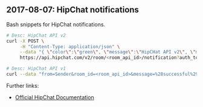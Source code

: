 ## 2017-08-07: HipChat notifications

Bash snippets for HipChat notifications.

```bash
# Desc: HipChat API v2
curl -X POST \
     -H "Content-Type: application/json" \
     --data "{ \"color\":\"green\", \"message\":\"HipCHat API v2\", \"message_format\":\"text\" }" \
     https://api.hipchat.com/v2/room/<room_api_id>/notification?auth_token=<auth_token>

# Desc: HipChat API v1
curl --data "from=Sender&room_id=<room_api_id>&message=%28successful%29+HipChat+API+v1+&message_format=text&color=green" "https://api.hipchat.com/v1/rooms/message?format=json&auth_token=<auth_token>"
```

Further links:

- [Official HipChat Documentation](https://www.hipchat.com/docs/apiv2/method/send_room_notification)
